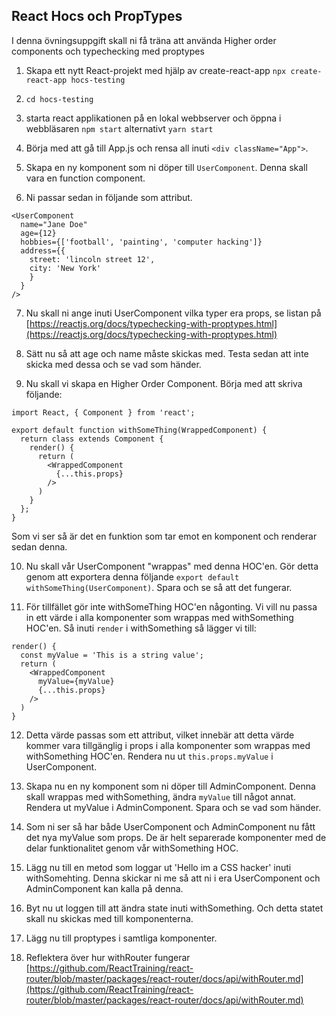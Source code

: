 ## React Hocs och PropTypes

I denna övningsuppgift skall ni få träna att använda Higher order components och typechecking med proptypes

1. Skapa ett nytt React-projekt med hjälp av create-react-app ```npx create-react-app hocs-testing```

1. ```cd hocs-testing```

1. starta react applikationen på en lokal webbserver och öppna i webbläsaren ```npm start``` alternativt ```yarn start```

1. Börja med att gå till App.js och rensa all inuti ```<div className="App">```.

1. Skapa en ny komponent som ni döper till ```UserComponent```. Denna skall vara en function component.

1. Ni passar sedan in följande som attribut.
```
<UserComponent
  name="Jane Doe"
  age={12}
  hobbies={['football', 'painting', 'computer hacking']}
  address={{
    street: 'lincoln street 12',
    city: 'New York'
    }
  }
/>
```

7. Nu skall ni ange inuti UserComponent vilka typer era props, se listan på [https://reactjs.org/docs/typechecking-with-proptypes.html](https://reactjs.org/docs/typechecking-with-proptypes.html)

8. Sätt nu så att age och name måste skickas med. Testa sedan att inte skicka med dessa och se vad som händer.

9. Nu skall vi skapa en Higher Order Component. Börja med att skriva följande:
```
import React, { Component } from 'react';

export default function withSomeThing(WrappedComponent) {
  return class extends Component {
    render() {
      return (
        <WrappedComponent
          {...this.props}
        />
      )
    }
  };
}
```
Som vi ser så är det en funktion som tar emot en komponent och renderar sedan denna.

10. Nu skall vår UserComponent "wrappas" med denna HOC'en. Gör detta genom att exportera denna följande ```export default withSomeThing(UserComponent)```. Spara och se så att det fungerar.

11. För tillfället gör inte withSomeThing HOC'en någonting. Vi vill nu passa in ett värde i alla komponenter som wrappas med  withSomething HOC'en. Så inuti ```render``` i withSomething så lägger vi till:
```
render() {
  const myValue = 'This is a string value';
  return (
    <WrappedComponent
      myValue={myValue}
      {...this.props}
    />
  )
}
```

12. Detta värde passas som ett attribut, vilket innebär att detta värde kommer vara tillgänglig i props i alla komponenter som wrappas med withSomething HOC'en. Rendera nu ut ```this.props.myValue``` i UserComponent.

13. Skapa nu en ny komponent som ni döper till AdminComponent. Denna skall wrappas med withSomething, ändra ```myValue``` till något annat. Rendera ut myValue i AdminComponent. Spara och se vad som händer.

14. Som ni ser så har både UserComponent och AdminComponent nu fått det nya myValue som props. De är helt separerade komponenter med de delar funktionalitet genom vår withSomething HOC.

15. Lägg nu till en metod som loggar ut 'Hello im a CSS hacker' inuti withSomehting. Denna skickar ni me så att ni i era UserComponent och AdminComponent kan kalla på denna.

16. Byt nu ut loggen till att ändra state inuti withSomething. Och detta statet skall nu skickas med till komponenterna.

17. Lägg nu till proptypes i samtliga komponenter.

18. Reflektera över hur withRouter fungerar [https://github.com/ReactTraining/react-router/blob/master/packages/react-router/docs/api/withRouter.md](https://github.com/ReactTraining/react-router/blob/master/packages/react-router/docs/api/withRouter.md)